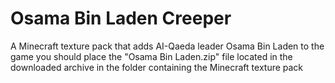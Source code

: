 # Osama Bin Laden Creeper

A Minecraft texture pack that adds AI-Qaeda leader Osama Bin Laden to the game
you should place the "Osama Bin Laden.zip" file located in the downloaded archive in the folder containing the Minecraft texture pack
